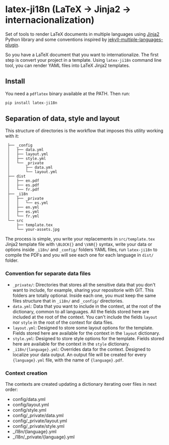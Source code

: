 # latex-ji18n (LaTeX -> Jinja2 -> internacionalization)

Set of tools to render LaTeX documents in multiple languages using
 [Jinja2][jinja2-link] Python library and some conventions inspired by
 [jekyll-multiple-languages-plugin][jekyll-multiple-languages-plugin-link].

So you have a LaTeX document that you want to internationalize. The first step
 is convert your project in a template. Using `latex-ji18n` command line tool,
 you can render YAML files into LaTeX Jinja2 templates.

## Install

You need a `pdflatex` binary available at the PATH. Then run:

```bash
pip install latex-ji18n
```

## Separation of data, style and layout

This structure of directories is the workflow that imposes this utility
 working with it:

```tree
 ├── _config
 │   ├── data.yml
 │   ├── layout.yml
 │   ├── style.yml
 │   └── _private
 │       ├── data.yml
 │       └── layout.yml
 ├── dist
 │   ├── en.pdf
 │   ├── es.pdf
 │   └── fr.pdf
 ├── _i18n
 │   ├── _private
 │   │   └── es.yml
 │   ├── en.yml
 │   ├── es.yml
 │   └── fr.yml
 └── src
     ├── template.tex
     └── your-assets.jpg
```

The process is simple, you write your replacements in `src/template.tex`
 Jinja2 template file with `\BLOCK{}` and `\VAR{}` syntax, write your
 data or options inside `_i18n/` and `_config/` folders YAML files,
 run `latex-ji18n` to compile the PDFs and you will see each one for each
 language in `dist/` folder.

### Convention for separate data files

- `_private/`: Directories that stores all the sensitive data that you don't
 want to include, for example, sharing your repositorie with GIT. This folders
 are totally optional. Inside each one, you must keep the same files structure
 that in `_i18n/` and `_config/` directories.
- `data.yml`: Data that you want to include in the context, at the root
 of the dictionary, common to all languages. All the fields stored here are
 included at the root of the context. You can't include the fields `layout`
 nor `style` in the root of the context for data files.
- `layout.yml`: Designed to store some layout options for the template. Fields
 stored here are available for the context in the `layout` dictionary.
- `style.yml`: Designed to store style options for the template. Fields
 stored here are available for the context in the `style` dictionary.
- `_i18n/{language}.yml`: Overrides data for the context. Designed to localize
 your data output. An output file will be created for every `{language}.yml`
 file, with the name of `{language}.pdf`.

### Context creation

The contexts are created updating a dictionary iterating over files in next
 order:

- config/data.yml
- config/layout.yml
- config/style.yml
- config/_private/data.yml
- config/_private/layout.yml
- config/_private/style.yml
- _i18n/{language}.yml
- _i18n/_private/{language}.yml

[jinja2-link]: https://jinja.palletsprojects.com
[jekyll-multiple-languages-plugin-link]: https://github.com/kurtsson/jekyll-multiple-languages-plugin
